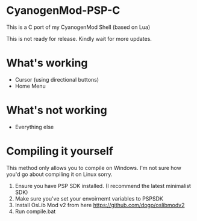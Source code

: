 CyanogenMod-PSP-C
=================

This is a C port of my CyanogenMod Shell (based on Lua)

This is not ready for release. Kindly wait for more updates.


What's working
=================
- Cursor (using directional buttons)
- Home Menu

What's not working
=================
- Everything else

Compiling it yourself 
=================
This method only allows you to compile on Windows. I'm not sure how you'd go about compiling it on Linux sorry.

1. Ensure you have PSP SDK installed. (I recommend the latest minimalist SDK)
2. Make sure you've set your envoirnemt variables to PSPSDK
3. Install OsLib Mod v2 from here https://github.com/dogo/oslibmodv2
4. Run compile.bat

